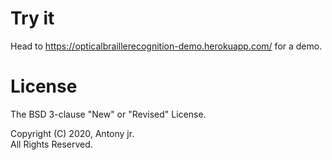 # Try it

Head to https://opticalbraillerecognition-demo.herokuapp.com/ for a demo.

# License

The BSD 3-clause "New" or "Revised" License.

Copyright (C) 2020, Antony jr.   
All Rights Reserved.
